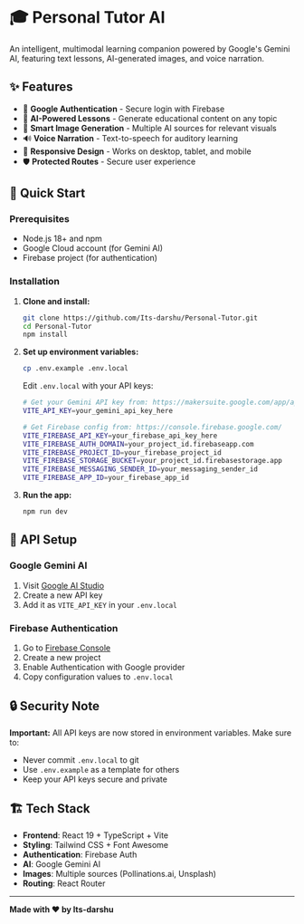 
# 🎓 Personal Tutor AI

An intelligent, multimodal learning companion powered by Google's Gemini AI, featuring text lessons, AI-generated images, and voice narration.

## ✨ Features

- 🔐 **Google Authentication** - Secure login with Firebase
- 🧠 **AI-Powered Lessons** - Generate educational content on any topic
- 🎨 **Smart Image Generation** - Multiple AI sources for relevant visuals
- 🔊 **Voice Narration** - Text-to-speech for auditory learning
- 📱 **Responsive Design** - Works on desktop, tablet, and mobile
- 🛡️ **Protected Routes** - Secure user experience

## 🚀 Quick Start

### Prerequisites
- Node.js 18+ and npm
- Google Cloud account (for Gemini AI)
- Firebase project (for authentication)

### Installation

1. **Clone and install:**
   ```bash
   git clone https://github.com/Its-darshu/Personal-Tutor.git
   cd Personal-Tutor
   npm install
   ```

2. **Set up environment variables:**
   ```bash
   cp .env.example .env.local
   ```
   
   Edit `.env.local` with your API keys:
   ```bash
   # Get your Gemini API key from: https://makersuite.google.com/app/apikey
   VITE_API_KEY=your_gemini_api_key_here
   
   # Get Firebase config from: https://console.firebase.google.com/
   VITE_FIREBASE_API_KEY=your_firebase_api_key_here
   VITE_FIREBASE_AUTH_DOMAIN=your_project_id.firebaseapp.com
   VITE_FIREBASE_PROJECT_ID=your_firebase_project_id
   VITE_FIREBASE_STORAGE_BUCKET=your_project_id.firebasestorage.app
   VITE_FIREBASE_MESSAGING_SENDER_ID=your_messaging_sender_id
   VITE_FIREBASE_APP_ID=your_firebase_app_id
   ```

3. **Run the app:**
   ```bash
   npm run dev
   ```

## 🔧 API Setup

### Google Gemini AI
1. Visit [Google AI Studio](https://makersuite.google.com/app/apikey)
2. Create a new API key
3. Add it as `VITE_API_KEY` in your `.env.local`

### Firebase Authentication
1. Go to [Firebase Console](https://console.firebase.google.com/)
2. Create a new project
3. Enable Authentication with Google provider
4. Copy configuration values to `.env.local`

## 🔒 Security Note

**Important:** All API keys are now stored in environment variables. Make sure to:
- Never commit `.env.local` to git
- Use `.env.example` as a template for others
- Keep your API keys secure and private

## 🏗️ Tech Stack

- **Frontend**: React 19 + TypeScript + Vite
- **Styling**: Tailwind CSS + Font Awesome
- **Authentication**: Firebase Auth
- **AI**: Google Gemini AI
- **Images**: Multiple sources (Pollinations.ai, Unsplash)
- **Routing**: React Router

---

**Made with ❤️ by Its-darshu**

